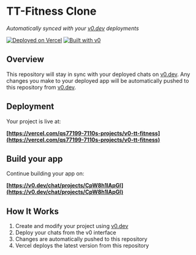 # TT-Fitness Clone

*Automatically synced with your [v0.dev](https://v0.dev) deployments*

[![Deployed on Vercel](https://img.shields.io/badge/Deployed%20on-Vercel-black?style=for-the-badge&logo=vercel)](https://vercel.com/qs77199-7110s-projects/v0-tt-fitness)
[![Built with v0](https://img.shields.io/badge/Built%20with-v0.dev-black?style=for-the-badge)](https://v0.dev/chat/projects/CpW8h1lApGl)

## Overview

This repository will stay in sync with your deployed chats on [v0.dev](https://v0.dev).
Any changes you make to your deployed app will be automatically pushed to this repository from [v0.dev](https://v0.dev).

## Deployment

Your project is live at:

**[https://vercel.com/qs77199-7110s-projects/v0-tt-fitness](https://vercel.com/qs77199-7110s-projects/v0-tt-fitness)**

## Build your app

Continue building your app on:

**[https://v0.dev/chat/projects/CpW8h1lApGl](https://v0.dev/chat/projects/CpW8h1lApGl)**

## How It Works

1. Create and modify your project using [v0.dev](https://v0.dev)
2. Deploy your chats from the v0 interface
3. Changes are automatically pushed to this repository
4. Vercel deploys the latest version from this repository